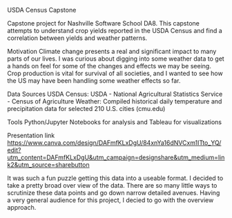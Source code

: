 USDA Census Capstone

Capstone project for Nashville Software School DA8. 
This capstone attempts to understand crop yields reported in the USDA Census and find a correlation between yields and weather patterns.

Motivation
Climate change presents a real and significant impact to many parts of our lives. I was curious about digging into some weather data to get a hands on feel for some of the changes and effects we may be seeing.
	Crop production is vital for survival of all societies, and I wanted to see how the US may have been handling some weather effects so far.

Data Sources
USDA Census: USDA - National Agricultural Statistics Service - Census of Agriculture
Weather: Compiled historical daily temperature and precipitation data for selected 210 U.S. cities (cmu.edu)

Tools
Python/Jupyter Notebooks for analysis and Tableau for visualizations


Presentation link
https://www.canva.com/design/DAFmfKLxDgU/84xnYa16dNVCxm1ITto_YQ/edit?utm_content=DAFmfKLxDgU&utm_campaign=designshare&utm_medium=link2&utm_source=sharebutton

It was such a fun puzzle getting this data into a useable format. I decided to take a pretty broad over view of the data. There are so many little ways to scrutinize these data points and go down narrow detailed avenues. Having a very general audience for this project, I decied to go with the overview approach. 

